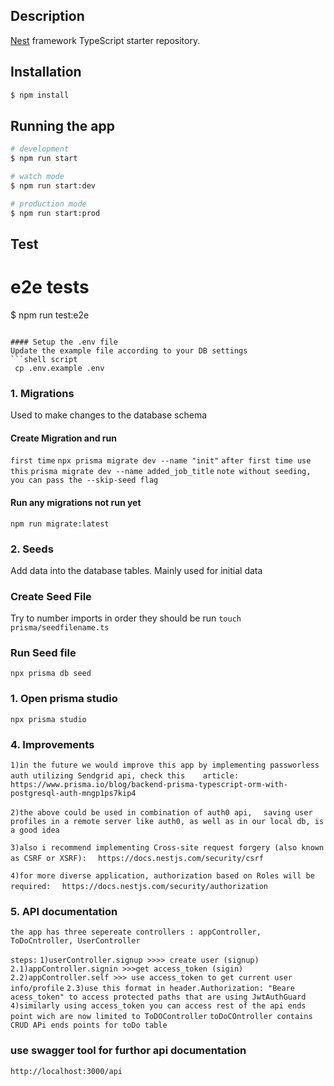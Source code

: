## Description

[Nest](https://github.com/nestjs/nest) framework TypeScript starter repository.

## Installation

```bash
$ npm install
```

## Running the app

```bash
# development
$ npm run start

# watch mode
$ npm run start:dev

# production mode
$ npm run start:prod
```

## Test

# e2e tests
$ npm run test:e2e

```

#### Setup the .env file
Update the example file according to your DB settings
```shell script
 cp .env.example .env
```

### 1. Migrations
Used to make changes to the database schema
#### Create Migration and run
```first time```
```npx prisma migrate dev --name "init"```
```after first time use this```
```prisma migrate dev --name added_job_title```
```note without seeding, you can pass the --skip-seed flag ```


#### Run any migrations not run yet
```npm run migrate:latest```

### 2. Seeds
Add data into the database tables. Mainly used for initial data

### Create Seed File
Try to number imports in order they should be run
```touch prisma/seedfilename.ts```

### Run Seed file
```npx prisma db seed```

### 1. Open prisma studio
```npx prisma studio```

### 4. Improvements
```1)in the future we would improve this app by implementing passworless auth utilizing Sendgrid api, check this    article:```
```  https://www.prisma.io/blog/backend-prisma-typescript-orm-with-postgresql-auth-mngp1ps7kip4   ```

```2)the above could be used in combination of auth0 api,```
```  saving user profiles in a remote server like auth0, as well as in our local db, is a good idea```

```3)also i recommend implementing Cross-site request forgery (also known as CSRF or XSRF):```
```  https://docs.nestjs.com/security/csrf```

```4)for more diverse application, authorization based on Roles will be required:```
```  https://docs.nestjs.com/security/authorization```

### 5. API documentation
```the app has three sepereate controllers : appController, ToDoCntroller, UserController```

```steps:```
```1)userController.signup >>>> create user (signup)```
```2.1)appController.signin >>>get access_token (sigin)```
```2.2)appController.self >>> use access_token to get current user info/profile```
```2.3)use this format in header.Authorization: "Beare acess_token" to access protected paths that are using JwtAuthGuard```
```4)similarly using access_token you can access rest of the api ends point wich are now limited to ToDOController```
```toDoCOntroller contains CRUD APi ends points for toDo table```
### use swagger tool for furthor api documentation
```http://localhost:3000/api```

